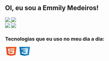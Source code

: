 ## OI, eu sou a Emmily Medeiros!

<div>
    <a href="https://github.com/emmilyclmedeiros">
    <img height="180em" src="https://github-readme-stats.vercel.app/api?username=emmilyclmedeiros&show_icons=true&theme=dracula&include_all_commits=true&count_private=true"/>
    <img height="180em" src="https://github-readme-stats.vercel.app/api/top-langs/?username=emmilyclmedeiros&layout=compact&langs_count=7&theme=dracula"/>
    </a>
  </div>

<div> 
    <a href="https://www.linkedin.com/in/emmily-medeiros" target="_blank"><img src="https://img.shields.io/badge/-LinkedIn-%230077B5?style=for-the-badge&logo=linkedin&logoColor=white" target="_blank"></a> 
    <a href = "mailto:emmilyclm@gmail.com"><img src="https://img.shields.io/badge/-Gmail-%23333?style=for-the-badge&logo=gmail&logoColor=white" target="_blank"></a>
  </div>

  <div style="display: inline_block">
    <h3>Tecnologias que eu uso no meu dia a dia:</h3>
    <img align="center" alt="HTML" height="30" width="40" src="https://raw.githubusercontent.com/devicons/devicon/master/icons/html5/html5-original.svg">
    <img align="center" alt="CSS" height="30" width="40" src="https://raw.githubusercontent.com/devicons/devicon/master/icons/css3/css3-original.svg">
  </div>
